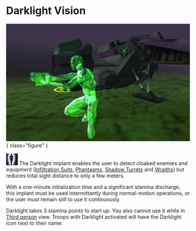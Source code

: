 # Darklight Vision

![A cloaker as seen with Darklight](../images/Darklight.jpg){ class="figure" }

![](../images/Darklight.gif) The Darklight implant enables the user to detect cloaked enemies and equipment
([Infiltration Suits](../armor/Infiltration_Suit.md),
[Phantasms](../vehicles/Phantasm.md),
[Shadow Turrets](../weapons/Shadow_Turret.md) and
[Wraiths](../vehicles/Wraith.md)) but reduces total sight distance to only a few
meters.

With a one-minute initialization time and a significant stamina discharge, this
implant must be used intermittantly during normal-motion operations, or the user
must remain still to use it continuously.

Darklight takes 3 stamina points to start up. You also cannot use it while in
[Third person](../terminology/Third_person.md) view. Troops with Darklight
activated will have the Darklight icon next to their name.
